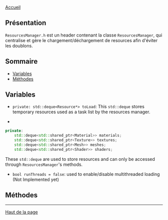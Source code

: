 [Accueil](Home)  

## Présentation

`ResourcesManager.h` est un header contenant la classe `ResourcesManager`, qui centralise et gère  le chargement/déchargement de resources afin d'éviter les doublons.  

## Sommaire

- [Variables](#variables-1)  
- [Méthodes](#méthodes-1)  

## <h2 id="Variables">Variables</h2>

- `private: std::deque<Resource*> toLoad`: This `std::deque` stores temporary resources used as a task list by the resources manager.  

-
```c++
private: 
	std::deque<std::shared_ptr<Material>> materials;
	std::deque<std::shared_ptr<Texture>> textures;
	std::deque<std::shared_ptr<Mesh>> meshes; 
	std::deque<std::shared_ptr<Shader>> shaders;
```
These `std::deque` are used to store resources and can only be accessed through `ResourcesManager`'s methods.  

- `bool runThreads = false`: used to enable/disable multithreaded loading (Not Implemented yet)  

## <h2 id="Méthodes">Méthodes</h2>



---

[Haut de la page](#présentation)  